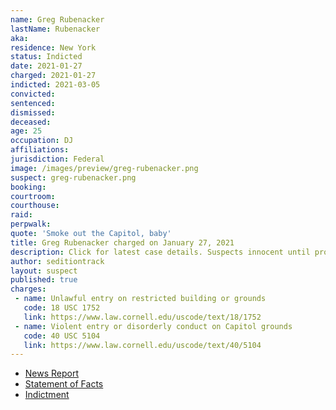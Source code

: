 ```yaml
---
name: Greg Rubenacker
lastName: Rubenacker
aka:
residence: New York
status: Indicted
date: 2021-01-27
charged: 2021-01-27
indicted: 2021-03-05
convicted: 
sentenced: 
dismissed: 
deceased:
age: 25
occupation: DJ
affiliations:
jurisdiction: Federal
image: /images/preview/greg-rubenacker.png
suspect: greg-rubenacker.png
booking:
courtroom:
courthouse:
raid:
perpwalk:
quote: 'Smoke out the Capitol, baby'
title: Greg Rubenacker charged on January 27, 2021
description: Click for latest case details. Suspects innocent until proven guilty.
author: seditiontrack
layout: suspect
published: true
charges:
 - name: Unlawful entry on restricted building or grounds
   code: 18 USC 1752
   link: https://www.law.cornell.edu/uscode/text/18/1752
 - name: Violent entry or disorderly conduct on Capitol grounds
   code: 40 USC 5104
   link: https://www.law.cornell.edu/uscode/text/40/5104
---
```

- [News Report](https://www.washingtontimes.com/news/2021/feb/9/greg-rubenacker-new-yorker-arrested-in-capitol-rio/)
- [Statement of Facts](https://www.justice.gov/usao-dc/case-multi-defendant/file/1371506/download)
- [Indictment](https://www.justice.gov/usao-dc/case-multi-defendant/file/1377751/download)
